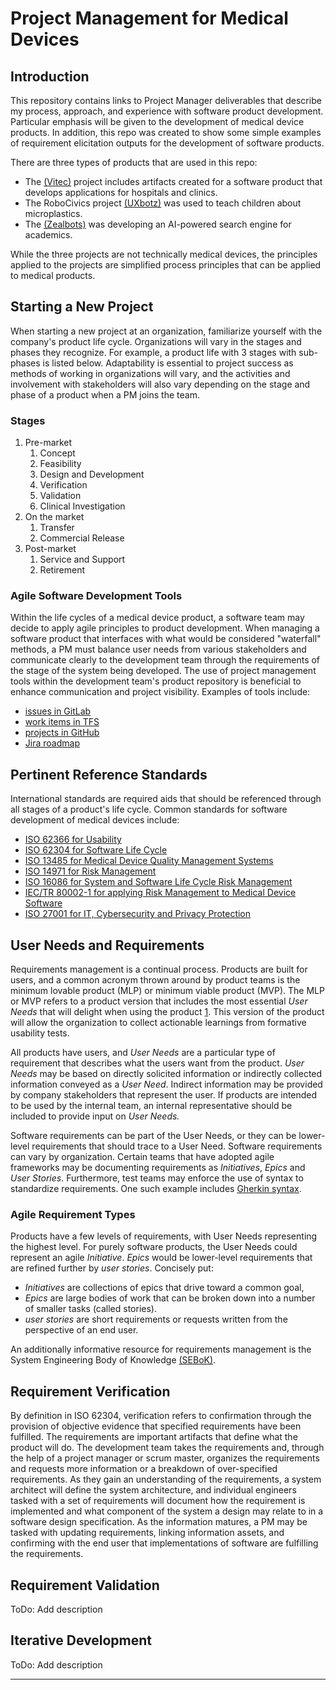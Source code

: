 # Project Management for Medical Devices

## Introduction

This repository contains links to Project Manager deliverables that describe my process, approach, and experience with software product development. Particular emphasis will be given to the development of medical device products. In addition, this repo was created to show some simple examples of requirement elicitation outputs for the development of software products.

There are three types of products that are used in this repo: 
- The [(Vitec)](./Vitec) project includes artifacts created for a software product that develops applications for hospitals and clinics. 
- The RoboCivics project [(UXbotz)](./UXbotz) was used to teach children about microplastics. 
- The  [(Zealbots)](./ZealBots) was developing an AI-powered search engine for academics.

While the three projects are not technically medical devices, the principles applied to the projects are simplified process principles that can be applied to medical products.

## Starting a New Project

When starting a new project at an organization, familiarize yourself with the company's product life cycle. Organizations will vary in the stages and phases they recognize. For example, a product life with 3 stages with sub-phases is listed below. Adaptability is essential to project success as methods of working in organizations will vary, and the activities and involvement with stakeholders will also vary depending on the stage and phase of a product when a PM joins the team.

### Stages

1. Pre-market
    1. Concept
    1. Feasibility
    1. Design and Development
    1. Verification
    1. Validation
    1. Clinical Investigation
1. On the market
    1. Transfer
    1. Commercial Release
1. Post-market
    1. Service and Support
    1. Retirement

### Agile Software Development Tools

Within the life cycles of a medical device product, a software team may decide to apply agile principles to product development. When managing a software product that interfaces with what would be considered "waterfall" methods, a PM must balance user needs from various stakeholders and communicate clearly to the development team through the requirements of the stage of the system being developed. The use of project management tools within the development team's product repository is beneficial to enhance communication and project visibility. Examples of tools include:
- [issues in GitLab](https://docs.gitlab.com/ee/user/project/issues/)
- [work items in TFS](https://docs.microsoft.com/en-us/azure/devops/cross-service/manage-requirements?view=azure-devops&tabs=agile-process)
- [projects in GitHub](https://docs.github.com/en/issues/planning-and-tracking-with-projects/learning-about-projects/about-projects)
- [Jira roadmap](https://www.atlassian.com/software/jira/features/roadmaps)


## Pertinent Reference Standards

International standards are required aids that should be referenced through all stages of a product's life cycle. Common standards for software development of medical devices include:

- [ISO 62366 for Usability](https://www.iso.org/obp/ui/#iso:std:iec:62366:-1:ed-1:v1:en)
- [ISO 62304 for Software Life Cycle](https://www.iso.org/obp/ui/#iso:std:iec:62304:ed-1:v1:en)
- [ISO 13485 for Medical Device Quality Management Systems](https://www.iso.org/obp/ui/#iso:std:iso:13485:ed-3:v1:en)
- [ISO 14971 for Risk Management](https://www.iso.org/obp/ui/#iso:std:iso:13485:ed-3:v1:en)
- [ISO 16086 for System and Software Life Cycle Risk Management](https://www.iso.org/obp/ui/#iso:std:iso-iec-ieee:16085:ed-1:v1:en)
- [IEC/TR 80002-1 for applying Risk Management to Medical Device Software](https://www.iso.org/obp/ui/#iso:std:iec:tr:80002:-1:ed-1:v1:en)
- [ISO 27001 for IT, Cybersecurity and Privacy Protection](https://www.iso.org/obp/ui/#iso:std:iso-iec:27013:ed-3:v1:en)

## User Needs and Requirements

Requirements management is a continual process. Products are built for users, and a common acronym thrown around by product teams is the minimum lovable product (MLP) or minimum viable product (MVP). The MLP or MVP refers to a product version that includes the most essential *User Needs* that will delight when using the product [1](prodcuct-school). This version of the product will allow the organization to collect actionable learnings from formative usability tests.

All products have users, and *User Needs* are a particular type of requirement that describes what the users want from the product. *User Needs* may be based on directly solicited information or indirectly collected information conveyed as a *User Need*. Indirect information may be provided by company stakeholders that represent the user. If products are intended to be used by the internal team, an internal representative should be included to provide input on *User Needs.*  

Software requirements can be part of the User Needs, or they can be lower-level requirements that should trace to a User Need. Software requirements can vary by organization. Certain teams that have adopted agile frameworks may be documenting requirements as *Initiatives*, *Epics* and *User Stories*. Furthermore, test teams may enforce the use of syntax to standardize requirements. One such example includes [Gherkin syntax](https://cucumber.io/docs/gherkin/reference/).

### Agile Requirement Types

Products have a few levels of requirements, with User Needs representing the highest level. For purely software products, the User Needs could represent an agile *Initiative*. *Epics* would be lower-level requirements that are refined further by *user stories*. Concisely put:

- *Initiatives* are collections of epics that drive toward a common goal,
- *Epics* are large bodies of work that can be broken down into a number of smaller tasks (called stories).
- *user stories* are short requirements or requests written from the perspective of an end user.

An additionally informative resource for requirements management is the System Engineering Body of Knowledge [(SEBoK)](https://www.sebokwiki.org/wiki/Stakeholder_Requirements_Definition).

## Requirement Verification
    
By definition in ISO 62304, verification refers to confirmation through the provision of objective evidence that specified requirements have been fulfilled. The requirements are important artifacts that define what the product will do. The development team takes the requirements and, through the help of a project manager or scrum master, organizes the requirements and requests more information or a breakdown of over-specified requirements. As they gain an understanding of the requirements, a system architect will define the system architecture, and individual engineers tasked with a set of requirements will document how the requirement is implemented and what component of the system a design may relate to in a software design specification. As the information matures, a PM may be tasked with updating requirements, linking information assets, and confirming with the end user that implementations of software are fulfilling the requirements.

## Requirement Validation

ToDo: Add description

## Iterative Development
ToDo: Add description

---
[^prodcuct-school]: https://productschool.com/blog/product-management-2/minimum-lovable-product/ "product school"

